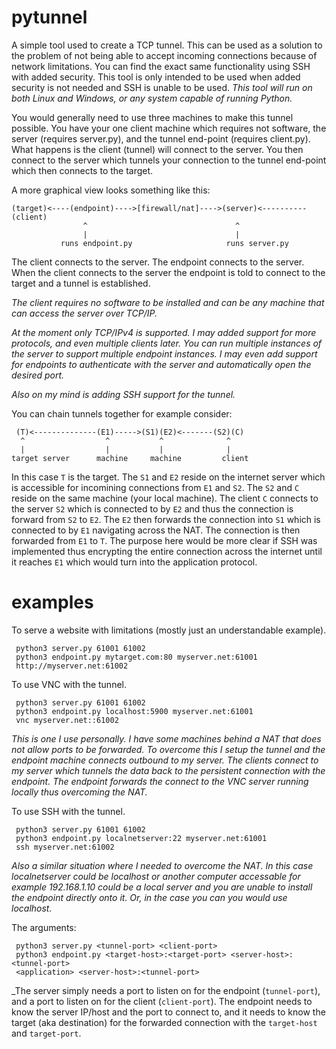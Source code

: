 pytunnel
========

A simple tool used to create a TCP tunnel. This can be used as a solution to the problem of not being able to accept incoming connections because of network limitations. You can find the exact same functionality using SSH with added security. This tool is only intended to be used when added security is not needed and SSH is unable to be used. _This tool will run on both Linux and Windows, or any system capable of running Python._

You would generally need to use three machines to make this tunnel possible. You have your one client machine which
requires not software, the server (requires server.py), and the tunnel end-point (requires client.py). What happens
is the client (tunnel) will connect to the server. You then connect to the server which tunnels your connection to the tunnel
end-point which then connects to the target.

A more graphical view looks something like this:

    (target)<----(endpoint)---->[firewall/nat]---->(server)<----------(client)
                    ^                                 ^
                    |                                 |
               runs endpoint.py                     runs server.py

The client connects to the server. The endpoint connects to the server. When the client connects to the server the
endpoint is told to connect to the target and a tunnel is established.

_The client requires
no software to be installed and can be any machine that can access the server over TCP/IP._

_At the moment only TCP/IPv4 is supported. I may added support for more protocols, and even multiple clients later. You can run multiple instances of the server to support multiple
endpoint instances. I may even add support for endpoints to authenticate with the server and
automatically open the desired port._

_Also on my mind is adding SSH support for the tunnel._

You can chain tunnels together for example consider:

     (T)<--------------(E1)----->(S1)(E2)<-------(S2)(C)
      ^                  ^           ^              ^
      |                  |           |              |
    target server      machine     machine         client

In this case `T` is the target. The `S1` and `E2` reside on the internet server which is
accessible for incomining connections from `E1` and `S2`. The `S2` and `C` reside on the
same machine (your local machine). The client `C` connects to the server `S2` which is
connected to by `E2` and thus the connection is forward from `S2` to `E2`. The `E2` then
forwards the connection into `S1` which is connected to by `E1` navigating across the NAT.
The connection is then forwarded from `E1` to `T`. The purpose here would be more clear if
SSH was implemented thus encrypting the entire connection across the internet until it reaches
`E1` which would turn into the application protocol.


examples
========  

To serve a website with limitations (mostly just an understandable example).

     python3 server.py 61001 61002
     python3 endpoint.py mytarget.com:80 myserver.net:61001
     http://myserver.net:61002

To use VNC with the tunnel. 

     python3 server.py 61001 61002
     python3 endpoint.py localhost:5900 myserver.net:61001
     vnc myserver.net::61002

_This is one I use personally. I have some machines behind a NAT that does not allow
ports to be forwarded. To overcome this I setup the tunnel and the endpoint machine
connects outbound to my server. The clients connect to my server which tunnels the data
back to the persistent connection with the endpoint. The endpoint forwards the connect
to the VNC server running locally thus overcoming the NAT._

To use SSH with the tunnel.

     python3 server.py 61001 61002
     python3 endpoint.py localnetserver:22 myserver.net:61001
     ssh myserver.net:61002

_Also a similar situation where I needed to overcome the NAT. In this case localnetserver could be
localhost or another computer accessable for example 192.168.1.10 could be a local server and you are unable to install the endpoint directly onto it. Or, in the case you can you would use localhost._

The arguments:
    
     python3 server.py <tunnel-port> <client-port>
     python3 endpoint.py <target-host>:<target-port> <server-host>:<tunnel-port>
     <application> <server-host>:<tunnel-port>

_The server simply needs a port to listen on for the endpoint (`tunnel-port`), and a port
to listen on for the client (`client-port`). The endpoint needs to know the server IP/host
and the port to connect to, and it needs to know the target (aka destination) for the forwarded
connection with the `target-host` and `target-port`.